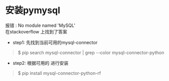 # 安装pymysql

报错  : No module named 'MySQL'  
在stackoverflow 上找到了答案    

* step1: 先找到当前可用的mysql-connector

> $ pip search mysql-connector | grep --color mysql-connector-python  

* step2: 根据可用的 进行安装

> $ pip install mysql-connector-python-rf


